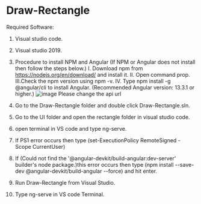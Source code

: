 # Draw-Rectangle
Required Software:
   1. Visual studio code.
   2. Visual studio 2019.

1. Procedure to install NPM and Angular (If NPM or Angular does not install then follow the steps below.)
   I.  Download npm from https://nodejs.org/en/download/ and install it.
   II. Open command prop. 
   III.Check the npm version using npm -v.
   IV. Type npm install -g @angular/cli to install Angular.
      (Recommended Angular version: 13.3.1 or higher.)
  ![image](https://user-images.githubusercontent.com/30377376/168782950-3bfd89e8-59e8-4afd-91a2-043790a693dd.png)
  Please change the api url
2. Go to the Draw-Rectangle folder and double click Draw-Rectangle.sln.
3. Go to the UI folder and open the rectangle folder in visual studio code.
4. open terminal in VS code and type ng-serve.
5. If PS1 error occurs then type (set-ExecutionPolicy RemoteSigned -Scope CurrentUser) 
6. If (Could not find the '@angular-devkit/build-angular:dev-server' builder's 
   node package.)this error occurs then type 
   (npm install --save-dev @angular-devkit/build-angular --force) and hit enter.
7. Run Draw-Rectangle from Visual Studio.
8. Type ng-serve in VS code Terminal.
